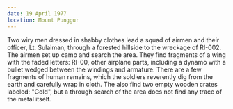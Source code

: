 ```yaml
---
date: 19 April 1977
location: Mount Punggur
---
```


Two wiry men dressed in shabby clothes lead a squad of airmen and their
officer, Lt. Sulaiman, through a forested hillside to the wreckage of
RI-002. The airmen set up camp and search the area. They find fragments
of a wing with the faded letters: RI-00, other airplane parts, including
a dynamo with a bullet wedged between the windings and armature. There
are a few fragments of human remains, which the soldiers reverently dig
from the earth and carefully wrap in cloth. The also find two empty
wooden crates labeled: "Gold", but a through search of the area does not
find any trace of the metal itself.
